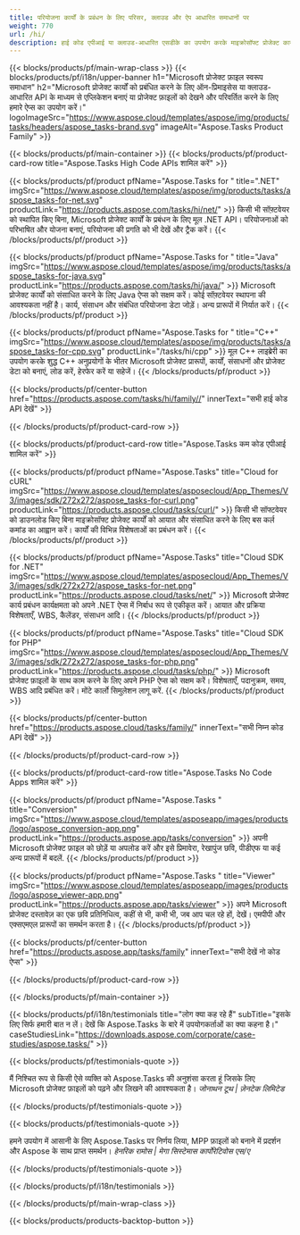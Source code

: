 ```yaml
---
title: परियोजना कार्यों के प्रबंधन के लिए परिसर, क्लाउड और ऐप आधारित समाधानों पर 
weight: 770
url: /hi/
description: हाई कोड एपीआई या क्लाउड-आधारित एसडीके का उपयोग करके माइक्रोसॉफ्ट प्रोजेक्ट कार्यों को प्रबंधित करने के लिए एप्लिकेशन बनाएं। या कार्यों को देखने या परिवर्तित करने के लिए हमारे क्रॉस-प्लेटफ़ॉर्म ऐप्स का उपयोग करें।
---
```


{{< blocks/products/pf/main-wrap-class >}}
{{< blocks/products/pf/i18n/upper-banner h1="Microsoft प्रोजेक्ट फ़ाइल स्वरूप समाधान" h2="Microsoft प्रोजेक्ट कार्यों को प्रबंधित करने के लिए ऑन-प्रिमाइसेस या क्लाउड-आधारित API के माध्यम से एप्लिकेशन बनाएं या प्रोजेक्ट फ़ाइलों को देखने और परिवर्तित करने के लिए हमारे ऐप्स का उपयोग करें।" logoImageSrc="https://www.aspose.cloud/templates/aspose/img/products/tasks/headers/aspose_tasks-brand.svg" imageAlt="Aspose.Tasks Product Family" >}}

{{< blocks/products/pf/main-container >}}
{{< blocks/products/pf/product-card-row title="Aspose.Tasks High Code APIs शामिल करें" >}}

{{< blocks/products/pf/product pfName="Aspose.Tasks for " title=".NET" imgSrc="https://www.aspose.cloud/templates/aspose/img/products/tasks/aspose_tasks-for-net.svg" productLink="https://products.aspose.com/tasks/hi/net/" >}}
किसी भी सॉफ़्टवेयर को स्थापित किए बिना, Microsoft प्रोजेक्ट कार्यों के प्रबंधन के लिए मूल .NET API। परियोजनाओं को परिभाषित और योजना बनाएं, परियोजना की प्रगति को भी देखें और ट्रैक करें।
{{< /blocks/products/pf/product >}}

{{< blocks/products/pf/product pfName="Aspose.Tasks for " title="Java" imgSrc="https://www.aspose.cloud/templates/aspose/img/products/tasks/aspose_tasks-for-java.svg" productLink="https://products.aspose.com/tasks/hi/java/" >}}
Microsoft प्रोजेक्ट कार्यों को संसाधित करने के लिए Java ऐप्स को सक्षम करें। कोई सॉफ़्टवेयर स्थापना की आवश्यकता नहीं है। कार्य, संसाधन और संबंधित परियोजना डेटा जोड़ें। अन्य प्रारूपों में निर्यात करें।
{{< /blocks/products/pf/product >}}

{{< blocks/products/pf/product pfName="Aspose.Tasks for " title="C++" imgSrc="https://www.aspose.cloud/templates/aspose/img/products/tasks/aspose_tasks-for-cpp.svg" productLink="/tasks/hi/cpp" >}}
मूल C++ लाइब्रेरी का उपयोग करके शुद्ध C++ अनुप्रयोगों के भीतर Microsoft प्रोजेक्ट प्रारूपों, कार्यों, संसाधनों और प्रोजेक्ट डेटा को बनाएं, लोड करें, हेरफेर करें या सहेजें।
{{< /blocks/products/pf/product >}}

{{< blocks/products/pf/center-button href="https://products.aspose.com/tasks/hi/family//" innerText="सभी हाई कोड API देखें" >}}

{{< /blocks/products/pf/product-card-row >}}

{{< blocks/products/pf/product-card-row title="Aspose.Tasks कम कोड एपीआई शामिल करें" >}}

{{< blocks/products/pf/product pfName="Aspose.Tasks" title="Cloud for cURL" imgSrc="https://www.aspose.cloud/templates/asposecloud/App_Themes/V3/images/sdk/272x272/aspose_tasks-for-curl.png" productLink="https://products.aspose.cloud/tasks/curl/" >}}
किसी भी सॉफ्टवेयर को डाउनलोड किए बिना माइक्रोसॉफ्ट प्रोजेक्ट कार्यों को आयात और संसाधित करने के लिए बस कर्ल कमांड का आह्वान करें। कार्यों की विभिन्न विशेषताओं का प्रबंधन करें।
{{< /blocks/products/pf/product >}}

{{< blocks/products/pf/product pfName="Aspose.Tasks" title="Cloud SDK for .NET" imgSrc="https://www.aspose.cloud/templates/asposecloud/App_Themes/V3/images/sdk/272x272/aspose_tasks-for-net.png" productLink="https://products.aspose.cloud/tasks/net/" >}}
Microsoft प्रोजेक्ट कार्य प्रबंधन कार्यक्षमता को अपने .NET ऐप्स में निर्बाध रूप से एकीकृत करें। आयात और प्रक्रिया विशेषताएँ, WBS, कैलेंडर, संसाधन आदि।
{{< /blocks/products/pf/product >}}

{{< blocks/products/pf/product pfName="Aspose.Tasks" title="Cloud SDK for PHP" imgSrc="https://www.aspose.cloud/templates/asposecloud/App_Themes/V3/images/sdk/272x272/aspose_tasks-for-php.png" productLink="https://products.aspose.cloud/tasks/php/" >}}
Microsoft प्रोजेक्ट फ़ाइलों के साथ काम करने के लिए अपने PHP ऐप्स को सक्षम करें। विशेषताएँ, पदानुक्रम, समय, WBS आदि प्रबंधित करें। मोंटे कार्लो सिमुलेशन लागू करें.
{{< /blocks/products/pf/product >}}

{{< blocks/products/pf/center-button href="https://products.aspose.cloud/tasks/family/" innerText="सभी निम्न कोड API देखें" >}}

{{< /blocks/products/pf/product-card-row >}}

{{< blocks/products/pf/product-card-row title="Aspose.Tasks No Code Apps शामिल करें" >}}

{{< blocks/products/pf/product pfName="Aspose.Tasks " title="Conversion" imgSrc="https://www.aspose.cloud/templates/asposeapp/images/products/logo/aspose_conversion-app.png" productLink="https://products.aspose.app/tasks/conversion" >}}
अपनी Microsoft प्रोजेक्ट फ़ाइल को छोड़ें या अपलोड करें और इसे प्रिमावेरा, रेखापुंज छवि, पीडीएफ या कई अन्य प्रारूपों में बदलें.
{{< /blocks/products/pf/product >}}

{{< blocks/products/pf/product pfName="Aspose.Tasks " title="Viewer" imgSrc="https://www.aspose.cloud/templates/asposeapp/images/products/logo/aspose_viewer-app.png" productLink="https://products.aspose.app/tasks/viewer" >}}
अपने Microsoft प्रोजेक्ट दस्तावेज़ का एक छवि प्रतिनिधित्व, कहीं से भी, कभी भी, जब आप चल रहे हों, देखें। एमपीपी और एक्सएमएल प्रारूपों का समर्थन करता है।
{{< /blocks/products/pf/product >}}

{{< blocks/products/pf/center-button href="https://products.aspose.app/tasks/family" innerText="सभी देखें नो कोड ऐप्स" >}}

{{< /blocks/products/pf/product-card-row >}}

{{< /blocks/products/pf/main-container >}}

{{< blocks/products/pf/i18n/testimonials title="लोग क्या कह रहे हैं" subTitle="इसके लिए सिर्फ हमारी बात न लें। देखें कि Aspose.Tasks के बारे में उपयोगकर्ताओं का क्या कहना है।" caseStudiesLink="https://downloads.aspose.com/corporate/case-studies/aspose.tasks/" >}}

{{< blocks/products/pf/testimonials-quote >}}
<p class="first">
 मैं निश्चित रूप से किसी ऐसे व्यक्ति को Aspose.Tasks की अनुशंसा करता हूं जिसके लिए Microsoft प्रोजेक्ट फ़ाइलों को पढ़ने और लिखने की आवश्यकता है।
 <em>
  जोनाथन टूथ | ज़ेनटेक लिमिटेड
 </em>
</p>

{{< /blocks/products/pf/testimonials-quote >}}

{{< blocks/products/pf/testimonials-quote >}}
<p class="second">
 हमने उपयोग में आसानी के लिए Aspose.Tasks पर निर्णय लिया, MPP फ़ाइलों को बनाने में प्रदर्शन और Aspose के साथ प्राप्त समर्थन।
 <em>
  हेनरिक रामोस | मेगा सिस्टेमास कार्पोरेटिवोस एस/ए
 </em>
</p>

{{< /blocks/products/pf/testimonials-quote >}}

{{< /blocks/products/pf/i18n/testimonials >}}

{{< /blocks/products/pf/main-wrap-class >}}

{{< blocks/products/products-backtop-button >}}
